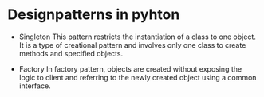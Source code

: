 # Designpatterns in pyhton

- Singleton
This pattern restricts the instantiation of a class to one object. It is a type of creational pattern and involves only one class to create methods and specified objects.

- Factory
 In factory pattern, objects are created without exposing the logic to client and referring to the newly created object using a common interface.
